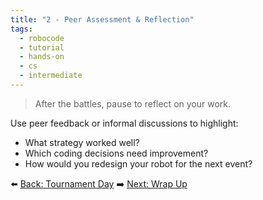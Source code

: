 ```yaml
---
title: "2 - Peer Assessment & Reflection"
tags:
  - robocode
  - tutorial
  - hands-on
  - cs
  - intermediate
---
```


> After the battles, pause to reflect on your work.

Use peer feedback or informal discussions to highlight:

- What strategy worked well?
- Which coding decisions need improvement?
- How would you redesign your robot for the next event?

⬅️ [Back: Tournament Day](/robocode/Day-10/00_tournament_overview)
➡️ [Next: Wrap Up](/robocode/Day-10/02_wrap_up)
